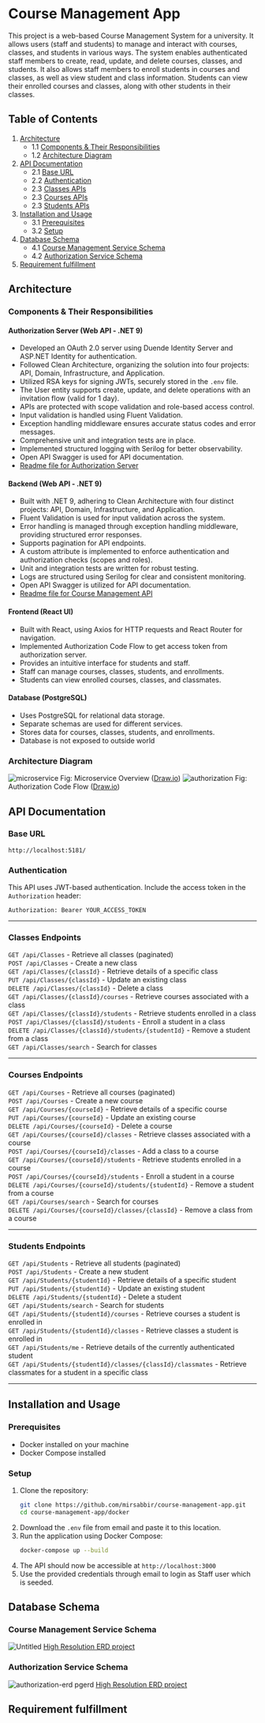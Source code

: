 # Course Management App
This project is a web-based Course Management System for a university. It allows users (staff and students) to manage and interact with courses, classes, and students in various ways. The system enables authenticated staff members to create, read, update, and delete courses, classes, and students. It also allows staff members to enroll students in courses and classes, as well as view student and class information. Students can view their enrolled courses and classes, along with other students in their classes.

## Table of Contents

1. [Architecture](#architecture)
   - 1.1 [Components & Their Responsibilities](#components--their-responsibilities)
   - 1.2 [Architecture Diagram](#architecture-diagram)
2. [API Documentation](#api-documentation)
   - 2.1 [Base URL](#base-url)
   - 2.2 [Authentication](#authentication)
   - 2.3 [Classes APIs](#classes-endpoints)
   - 2.3 [Courses APIs](#courses-endpoints)
   - 2.3 [Students APIs](#students-endpoints)
3. [Installation and Usage](#installation-and-usage)
   - 3.1 [Prerequisites](#prerequisites)
   - 3.2 [Setup](#setup)
4. [Database Schema](#database-schema)
   - 4.1 [Course Management Service Schema](#course-management-service-schema)
   - 4.2 [Authorization Service Schema](#authorization-service-schema)
6. [Requirement fulfillment](#requirement-fulfillment)

## Architecture
### Components & Their Responsibilities
#### Authorization Server (Web API - .NET 9)
- Developed an OAuth 2.0 server using Duende Identity Server and ASP.NET Identity for authentication.
- Followed Clean Architecture, organizing the solution into four projects: API, Domain, Infrastructure, and Application.
- Utilized RSA keys for signing JWTs, securely stored in the `.env` file.
- The User entity supports create, update, and delete operations with an invitation flow (valid for 1 day).
- APIs are protected with scope validation and role-based access control.
- Input validation is handled using Fluent Validation.
- Exception handling middleware ensures accurate status codes and error messages.
- Comprehensive unit and integration tests are in place.
- Implemented structured logging with Serilog for better observability.
- Open API Swagger is used for API documentation.
- [Readme file for Authorization Server](https://github.com/mirsabbir/course-management-app/blob/main/backend/services/Authorization/README.md)
#### Backend (Web API - .NET 9)
- Built with .NET 9, adhering to Clean Architecture with four distinct projects: API, Domain, Infrastructure, and Application.
- Fluent Validation is used for input validation across the system.
- Error handling is managed through exception handling middleware, providing structured error responses.
- Supports pagination for API endpoints.
- A custom attribute is implemented to enforce authentication and authorization checks (scopes and roles).
- Unit and integration tests are written for robust testing.
- Logs are structured using Serilog for clear and consistent monitoring.
- Open API Swagger is utilized for API documentation.
- [Readme file for Course Management API](https://github.com/mirsabbir/course-management-app/blob/main/backend/services/CourseManagement/README.md)
#### Frontend (React UI)
- Built with React, using Axios for HTTP requests and React Router for navigation.
- Implemented Authorization Code Flow to get access token from authorization server.
- Provides an intuitive interface for students and staff.
- Staff can manage courses, classes, students, and enrollments.
- Students can view enrolled courses, classes, and classmates.
#### Database (PostgreSQL)
- Uses PostgreSQL for relational data storage.
- Separate schemas are used for different services.
- Stores data for courses, classes, students, and enrollments.
- Database is not exposed to outside world
### Architecture Diagram
![microservice](https://github.com/user-attachments/assets/0c523b63-ac0f-48d1-a82f-24c914492b7b)
Fig: Microservice Overview ([Draw.io](https://github.com/mirsabbir/course-management-app/blob/main/docs/authorization.drawio))
![authorization](https://github.com/user-attachments/assets/bcb1f345-b2bf-4b7a-9436-6d0cab2c6b06)
Fig: Authorization Code Flow ([Draw.io](https://github.com/mirsabbir/course-management-app/blob/main/docs/microservice.drawio))

## API Documentation

### Base URL
```
http://localhost:5181/
```

### Authentication
This API uses JWT-based authentication. Include the access token in the `Authorization` header:
```
Authorization: Bearer YOUR_ACCESS_TOKEN
```

---

### Classes Endpoints
`GET /api/Classes` - Retrieve all classes (paginated)  
`POST /api/Classes` - Create a new class  
`GET /api/Classes/{classId}` - Retrieve details of a specific class  
`PUT /api/Classes/{classId}` - Update an existing class  
`DELETE /api/Classes/{classId}` - Delete a class  
`GET /api/Classes/{classId}/courses` - Retrieve courses associated with a class  
`GET /api/Classes/{classId}/students` - Retrieve students enrolled in a class  
`POST /api/Classes/{classId}/students` - Enroll a student in a class  
`DELETE /api/Classes/{classId}/students/{studentId}` - Remove a student from a class  
`GET /api/Classes/search` - Search for classes  

---

### Courses Endpoints
`GET /api/Courses` - Retrieve all courses (paginated)  
`POST /api/Courses` - Create a new course  
`GET /api/Courses/{courseId}` - Retrieve details of a specific course  
`PUT /api/Courses/{courseId}` - Update an existing course  
`DELETE /api/Courses/{courseId}` - Delete a course  
`GET /api/Courses/{courseId}/classes` - Retrieve classes associated with a course  
`POST /api/Courses/{courseId}/classes` - Add a class to a course  
`GET /api/Courses/{courseId}/students` - Retrieve students enrolled in a course  
`POST /api/Courses/{courseId}/students` - Enroll a student in a course  
`DELETE /api/Courses/{courseId}/students/{studentId}` - Remove a student from a course  
`GET /api/Courses/search` - Search for courses  
`DELETE /api/Courses/{courseId}/classes/{classId}` - Remove a class from a course  

---

### Students Endpoints
`GET /api/Students` - Retrieve all students (paginated)  
`POST /api/Students` - Create a new student  
`GET /api/Students/{studentId}` - Retrieve details of a specific student  
`PUT /api/Students/{studentId}` - Update an existing student  
`DELETE /api/Students/{studentId}` - Delete a student  
`GET /api/Students/search` - Search for students  
`GET /api/Students/{studentId}/courses` - Retrieve courses a student is enrolled in  
`GET /api/Students/{studentId}/classes` - Retrieve classes a student is enrolled in  
`GET /api/Students/me` - Retrieve details of the currently authenticated student  
`GET /api/Students/{studentId}/classes/{classId}/classmates` - Retrieve classmates for a student in a specific class  

---
## Installation and Usage
### Prerequisites
- Docker installed on your machine
- Docker Compose installed

### Setup
1. Clone the repository:
   ```sh
   git clone https://github.com/mirsabbir/course-management-app.git
   cd course-management-app/docker
   ```
2. Download the `.env` file from email and paste it to this location.
3. Run the application using Docker Compose:
   ```sh
   docker-compose up --build
   ```
4. The API should now be accessible at `http://localhost:3000`
5. Use the provided credentials through email to login as Staff user which is seeded.

## Database Schema
### Course Management Service Schema 
![Untitled](https://github.com/user-attachments/assets/a1caf7e4-c57f-4d70-8f86-1a73f4d32362)
[High Resolution ERD project](https://github.com/mirsabbir/course-management-app/blob/main/docs/course-management-erd.pgerd)
### Authorization Service Schema
![authorization-erd pgerd](https://github.com/user-attachments/assets/ab70e47d-9b14-4100-a169-c5c1a46d7bc1)
[High Resolution ERD project](https://github.com/mirsabbir/course-management-app/blob/main/docs/authorization-erd.pgerd)

## Requirement fulfillment
